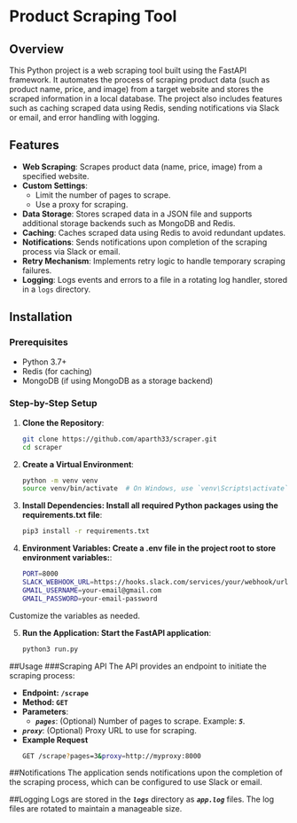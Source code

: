# Product Scraping Tool

## Overview

This Python project is a web scraping tool built using the FastAPI framework. It automates the process of scraping product data (such as product name, price, and image) from a target website and stores the scraped information in a local database. The project also includes features such as caching scraped data using Redis, sending notifications via Slack or email, and error handling with logging.

## Features

- **Web Scraping**: Scrapes product data (name, price, image) from a specified website.
- **Custom Settings**:
  - Limit the number of pages to scrape.
  - Use a proxy for scraping.
- **Data Storage**: Stores scraped data in a JSON file and supports additional storage backends such as MongoDB and Redis.
- **Caching**: Caches scraped data using Redis to avoid redundant updates.
- **Notifications**: Sends notifications upon completion of the scraping process via Slack or email.
- **Retry Mechanism**: Implements retry logic to handle temporary scraping failures.
- **Logging**: Logs events and errors to a file in a rotating log handler, stored in a `logs` directory.

## Installation

### Prerequisites

- Python 3.7+
- Redis (for caching)
- MongoDB (if using MongoDB as a storage backend)

### Step-by-Step Setup

1. **Clone the Repository**:
   ```bash
   git clone https://github.com/aparth33/scraper.git
   cd scraper

2. **Create a Virtual Environment**:
   ```bash
   python -m venv venv
   source venv/bin/activate  # On Windows, use `venv\Scripts\activate`

3. **Install Dependencies: Install all required Python packages using the requirements.txt file**:
   ```bash
   pip3 install -r requirements.txt

4. **Environment Variables: Create a .env file in the project root to store environment variables:**:
   ```bash
   PORT=8000
   SLACK_WEBHOOK_URL=https://hooks.slack.com/services/your/webhook/url
   GMAIL_USERNAME=your-email@gmail.com
   GMAIL_PASSWORD=your-email-password
Customize the variables as needed.

5. **Run the Application: Start the FastAPI application**:
   ```bash
   python3 run.py

##Usage
###Scraping API
The API provides an endpoint to initiate the scraping process:

- **Endpoint: `/scrape`**
- **Method: `GET`**
- **Parameters**:
    - ***`pages`***: (Optional) Number of pages to scrape. Example: ***`5`***.
- ***`proxy`***: (Optional) Proxy URL to use for scraping.
- **Example Request**
    ```bash
    GET /scrape?pages=3&proxy=http://myproxy:8000

##Notifications
The application sends notifications upon the completion of the scraping process, which can be configured to use Slack or email.

##Logging
Logs are stored in the ***`logs`*** directory as ***`app.log`*** files. The log files are rotated to maintain a manageable size.